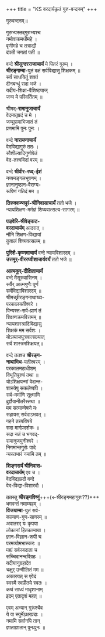 +++
title = "KS वरदार्यकृतं गुरु-वन्दनम्"
+++

गुरुवन्दनम्॥

गुरुभ्यस्तद्गुरुभ्यश्च  
नमोवाकमधीमहे ।  
वृणीमहे च तत्राद्यौ  
दंपती जगतां पती ॥

वन्दे **श्रीसुन्दरराजाचार्यं** मे पितरं गुरुम् ।  
**श्रीरङ्गाम्बा**-युतं दक्षं सर्वविद्यासु शिक्षकम् ॥  
सर्वं साधयितुं शक्तं  
दीनबन्धुं सदा भजे ।  
यदीय-शिक्षा-वैशिष्ट्याज्  
जन्म मे परिवर्तितम् ॥  

श्रीमद्-**रामानुजाचार्यं**  
वेदमातृप्रदं च मे ।  
जम्बूग्रामाभिजातं तं  
प्रणमामि पुनः पुनः ।  

वन्दे **नारायणाचार्यं**  
वेदविद्यागुरुं ततः ।  
सौशील्यादिगुणोपेतं  
वेद-तत्त्वविदां वरम् ॥ 

वन्दे **श्रीवीर-रघ्व्-ईशं**  
नव्यमङ्गलभूषणम् ।  
ज्ञानानुष्ठान-वैराग्य-  
रूपिणं गतिदं मम ॥  

**तिरुक्कण्णपुरं-श्रीनिवासाचार्यं** ततो भजे ।  
न्यायशिक्षण-मर्मज्ञं शिष्यवात्सल्य-सागरम् ॥  

**पऴवेरि-श्रीवेङ्कट-  
वरदाचार्यम्** आदरात् ।  
नौमि शिक्षण-विद्यायां  
कुशलं शिष्यवत्सलम् ॥ 

**पुरिशै-कृष्णमाचार्यं** वन्दे न्यायविशारदम् ।  
**उत्तमूर्-वीररघ्वीशाचार्यवर्यं** ततो भजे ॥  

**आत्मकूर्-दीक्षिताचार्यं**  
वन्दे मैसूरुवासिनम् ।  
सर्वैर् आत्मगुणैः पूर्णं  
सर्वविद्याविशारदम् ॥  
श्रीमच्छ्रीरङ्गनाथाख्य-  
परकालयतीश्वरे ।  
विन्यस्त-सर्व-प्राणं तं  
शिक्षणक्रमवित्तमम् ॥  
न्यायशास्त्रादिविद्यासु  
शिक्षकं मम सर्वशः ।  
योऽव्याजपुत्रवात्सल्यात्  
सर्वं शास्त्रमशिक्षयत्॥ 

वन्दे ततश्च **श्रीरङ्ग-  
नाथाभिध**-यतीश्वरम् ।  
परकालमठाधीशम्  
विभूतिपुरुषं तथा ॥  
योऽशिक्षयन्मां वेदान्त-  
शास्त्रेषु सकलेष्वपि ।  
सर्व-मर्माणि सूक्ष्माणि  
दुर्ज्ञेयानीतरैस्तथा ॥  
मम सत्यान्वेषणे यः  
सहायस् सर्वदाऽभवत् ।  
गहने तत्त्वविषये  
सदा मार्गप्रदर्शकः ॥  
सदा नतं च भगवद्-  
रामानुजमुनीश्वरे ।  
निगमान्तगुरोः पादे  
न्यस्तभारं नमामि तम् ॥  

**शिङ्गरार्यं श्रीनिवास-  
वरदाचार्यम्** एव च ।  
वेदविद्याप्रदौ वन्दे  
वेद-विद्या-विशारदौ ।  

ततस्तु **श्रीरङ्गविष्णुं**+++(←श्रीरङ्गमहागुरुः??)+++  
भगवन्तं नमाम्यहम् ।  
**विजयाम्बा**-युतं सर्व-  
कल्याण-गुण-सागरम् ॥  
अवातरद् यः कृपया  
लोकानां हितकाम्यया ।  
ज्ञान-विज्ञान-रूपी च  
परमव्योमभास्करः ॥  
मह्यं सर्वस्वदाता च  
सच्चिदानन्दविग्रहः ।  
यदीयानुग्रहादेव  
चक्षुर् उन्मीलितं मम ॥  
अकारयत् स एवेदं  
स्वस्मै स्वप्रीतये स्वतः ।  
कथं साध्यं मादृशानाम्  
इदम् एतादृशं महत् ॥  

एवम् अन्यान् गुरूंश्चैव  
ये वा स्युर्मेऽक्षरप्रदाः ।  
नमामि सर्वानपि तान्  
ज्ञाताज्ञातान् पुनःपुनः ॥
